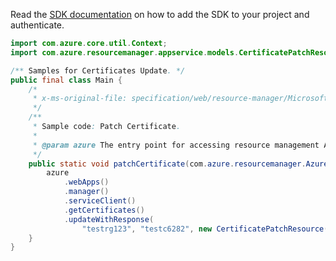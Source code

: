 Read the [SDK documentation](https://github.com/Azure/azure-sdk-for-java/blob/azure-resourcemanager_2.15.0/sdk/resourcemanager/azure-resourcemanager/README.md) on how to add the SDK to your project and authenticate.

```java
import com.azure.core.util.Context;
import com.azure.resourcemanager.appservice.models.CertificatePatchResource;

/** Samples for Certificates Update. */
public final class Main {
    /*
     * x-ms-original-file: specification/web/resource-manager/Microsoft.Web/stable/2021-03-01/examples/PatchCertificate.json
     */
    /**
     * Sample code: Patch Certificate.
     *
     * @param azure The entry point for accessing resource management APIs in Azure.
     */
    public static void patchCertificate(com.azure.resourcemanager.AzureResourceManager azure) {
        azure
            .webApps()
            .manager()
            .serviceClient()
            .getCertificates()
            .updateWithResponse(
                "testrg123", "testc6282", new CertificatePatchResource().withPassword("<password>"), Context.NONE);
    }
}
```
